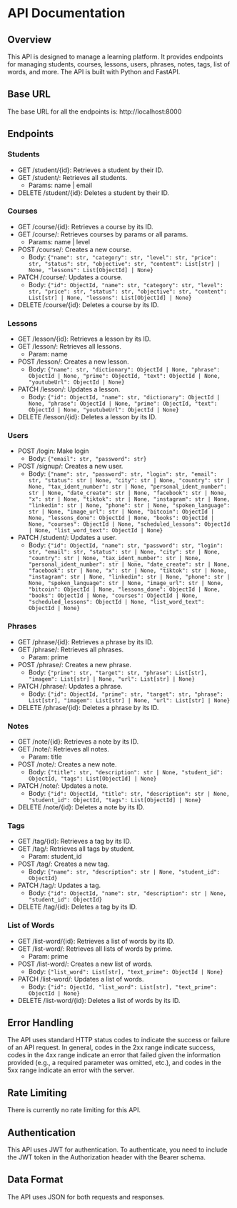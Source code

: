 # API Documentation

## Overview
This API is designed to manage a learning platform. It provides endpoints for managing students, courses, lessons, users, phrases, notes, tags, list of words, and more. The API is built with Python and FastAPI.  
## Base URL
The base URL for all the endpoints is: http://localhost:8000  
## Endpoints

### Students
- GET /student/{id}: Retrieves a student by their ID.
- GET /student/: Retrieves all students.
  - Params: name | email
- DELETE /student/{id}: Deletes a student by their ID.

### Courses

- GET /course/{id}: Retrieves a course by its ID.
- GET /course/: Retrieves courses by params or all params.
  - Params: name | level
- POST /course/: Creates a new course.
  - Body: ```{"name": str, "category": str, "level": str, "price": str, "status": str, "objective": str, "content": List[str] | None, "lessons": List[ObjectId] | None}```
- PATCH /course/: Updates a course.
  - Body: ```{"id": ObjectId, "name": str, "category": str, "level": str, "price": str, "status": str, "objective": str, "content": List[str] | None, "lessons": List[ObjectId] | None}```
- DELETE /course/{id}: Deletes a course by its ID.

### Lessons

- GET /lesson/{id}: Retrieves a lesson by its ID.
- GET /lesson/: Retrieves all lessons.
  - Param: name
- POST /lesson/: Creates a new lesson.
  - Body: ```{"name": str, "dictionary": ObjectId | None, "phrase": ObjectId | None, "prime": ObjectId, "text": ObjectId | None, "youtubeUrl": ObjectId | None}```
- PATCH /lesson/: Updates a lesson.
  - Body: ```{"id": ObjectId, "name": str, "dictionary": ObjectId | None, "phrase": ObjectId | None, "prime": ObjectId, "text": ObjectId | None, "youtubeUrl": ObjectId | None}```
- DELETE /lesson/{id}: Deletes a lesson by its ID.

### Users

- POST /login: Make login
  - Body: ```{"email": str, "password": str}```
- POST /signup/: Creates a new user.
  - Body: ```{"name": str, "password": str, "login": str, "email": str, "status": str | None, "city": str | None, "country": str | None, "tax_ident_number": str | None, "personal_ident_number": str | None, "date_create": str | None, "facebook": str | None, "x": str | None, "tiktok": str | None, "instagram": str | None, "linkedin": str | None, "phone": str | None, "spoken_language": str | None, "image_url": str | None, "bitcoin": ObjectId | None, "lessons_done": ObjectId | None, "books": ObjectId | None, "courses": ObjectId | None, "scheduled_lessons": ObjectId | None, "list_word_text": ObjectId | None}```
- PATCH /student/: Updates a user.
  - Body: ```{"id": ObjectId, "name": str, "password": str, "login": str, "email": str, "status": str | None, "city": str | None, "country": str | None, "tax_ident_number": str | None, "personal_ident_number": str | None, "date_create": str | None, "facebook": str | None, "x": str | None, "tiktok": str | None, "instagram": str | None, "linkedin": str | None, "phone": str | None, "spoken_language": str | None, "image_url": str | None, "bitcoin": ObjectId | None, "lessons_done": ObjectId | None, "books": ObjectId | None, "courses": ObjectId | None, "scheduled_lessons": ObjectId | None, "list_word_text": ObjectId | None}```

### Phrases

- GET /phrase/{id}: Retrieves a phrase by its ID.
- GET /phrase/: Retrieves all phrases.
  - Param: prime
- POST /phrase/: Creates a new phrase.
  - Body: ```{"prime": str, "target": str, "phrase": List[str], "imagem": List[str] | None, "url": List[str] | None}```
- PATCH /phrase/: Updates a phrase.
  - Body: ```{"id": ObjectId, "prime": str, "target": str, "phrase": List[str], "imagem": List[str] | None, "url": List[str] | None}```
- DELETE /phrase/{id}: Deletes a phrase by its ID.

### Notes

- GET /note/{id}: Retrieves a note by its ID.
- GET /note/: Retrieves all notes.
  - Param: title
- POST /note/: Creates a new note.
  - Body: ```{"title": str, "description": str | None, "student_id": ObjectId, "tags": List[ObjectId] | None}```
- PATCH /note/: Updates a note.
  - Body: ```{"id": ObjectId, "title": str, "description": str | None, "student_id": ObjectId, "tags": List[ObjectId] | None}```
- DELETE /note/{id}: Deletes a note by its ID.

### Tags

- GET /tag/{id}: Retrieves a tag by its ID.
- GET /tag/: Retrieves all tags by student.
  - Param: student_id
- POST /tag/: Creates a new tag.
  - Body: ```{"name": str, "description": str | None, "student_id": ObjectId}```
- PATCH /tag/: Updates a tag.
  - Body: ```{"id": ObjectId, "name": str, "description": str | None, "student_id": ObjectId}```
- DELETE /tag/{id}: Deletes a tag by its ID.

### List of Words

- GET /list-word/{id}: Retrieves a list of words by its ID.
- GET /list-word/: Retrieves all lists of words by prime.
  - Param: prime
- POST /list-word/: Creates a new list of words.
  - Body: ```{"list_word": List[str], "text_prime": ObjectId | None}```
- PATCH /list-word/: Updates a list of words.
  - Body: ```{"id": OjectId, "list_word": List[str], "text_prime": ObjectId | None}```
- DELETE /list-word/{id}: Deletes a list of words by its ID.

## Error Handling

The API uses standard HTTP status codes to indicate the success or failure of an API request. In general, codes in the 2xx range indicate success, codes in the 4xx range indicate an error that failed given the information provided (e.g., a required parameter was omitted, etc.), and codes in the 5xx range indicate an error with the server.  

## Rate Limiting

There is currently no rate limiting for this API.  

## Authentication

This API uses JWT for authentication. To authenticate, you need to include the JWT token in the Authorization header with the Bearer schema.  

## Data Format

The API uses JSON for both requests and responses.